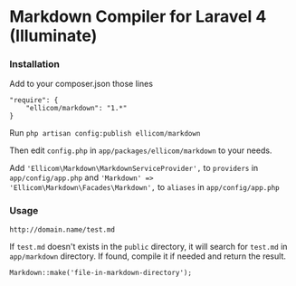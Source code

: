 # Markdown Compiler for Laravel 4 (Illuminate)

### Installation

Add to your composer.json those lines

    "require": {
        "ellicom/markdown": "1.*"
    }

Run `php artisan config:publish ellicom/markdown`

Then edit `config.php` in `app/packages/ellicom/markdown` to your needs.

Add `'Ellicom\Markdown\MarkdownServiceProvider',` to `providers` in `app/config/app.php`
and `'Markdown' => 'Ellicom\Markdown\Facades\Markdown',` to `aliases` in `app/config/app.php`

### Usage

    http://domain.name/test.md

If `test.md` doesn't exists in the `public` directory, it will search for `test.md` in `app/markdown` directory.
If found, compile it if needed and return the result.

    Markdown::make('file-in-markdown-directory');
